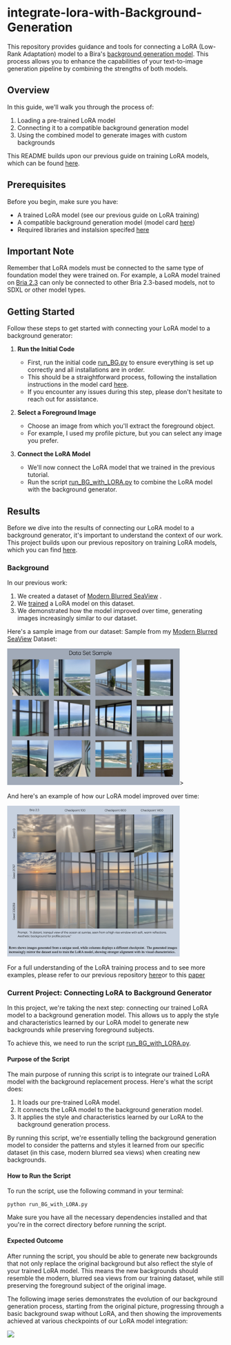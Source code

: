 # integrate-lora-with-Background-Generation

This repository provides guidance and tools for connecting a LoRA (Low-Rank Adaptation) model to a Bira's [background generation model](https://huggingface.co/briaai/BRIA-2.3-ControlNet-BG-Gen). This process allows you to enhance the capabilities of your text-to-image generation pipeline by combining the strengths of both models.

## Overview

In this guide, we'll walk you through the process of:

1. Loading a pre-trained LoRA model
2. Connecting it to a compatible background generation model
3. Using the combined model to generate images with custom backgrounds

This README builds upon our previous guide on training LoRA models, which can be found [here](https://github.com/Efrat-Taig/training-lora/tree/main).

## Prerequisites

Before you begin, make sure you have:

- A trained LoRA model (see our previous guide on LoRA training)
- A compatible background generation model (model card [here](https://huggingface.co/briaai/BRIA-2.3-ControlNet-BG-Gen))
- Required libraries and instalsion specifed [here](https://huggingface.co/briaai/BRIA-2.3-ControlNet-BG-Gen)

## Important Note

Remember that LoRA models must be connected to the same type of foundation model they were trained on. For example, a LoRA model trained on [Bria 2.3](https://huggingface.co/briaai/BRIA-2.3) can only be connected to other Bria 2.3-based models, not to SDXL or other model types.



## Getting Started

Follow these steps to get started with connecting your LoRA model to a background generator:

1. **Run the Initial Code**
   - First, run the initial code [run_BG.py](https://github.com/Efrat-Taig/integrate-lora-with-Background-Generation/blob/main/run_BG.py) to ensure everything is set up correctly and all installations are in order.
   - This should be a straightforward process, following the installation instructions in the model card [here](https://huggingface.co/briaai/BRIA-2.3-ControlNet-BG-Gen).
   - If you encounter any issues during this step, please don't hesitate to reach out for assistance.

2. **Select a Foreground Image**
   - Choose an image from which you'll extract the foreground object.
   - For example, I used my profile picture, but you can select any image you prefer.

3. **Connect the LoRA Model**
   - We'll now connect the LoRA model that we trained in the previous tutorial.
   - Run the script [run_BG_with_LORA.py](https://github.com/Efrat-Taig/integrate-lora-with-Background-Generation/blob/main/run_BG_with_LORA.py) to combine the LoRA model with the background generator.
  

  ## Results

Before we dive into the results of connecting our LoRA model to a background generator, it's important to understand the context of our work. This project builds upon our previous repository on training LoRA models, which you can find [here](https://github.com/Efrat-Taig/training-lora/tree/main).

### Background

In our previous work:
1. We created a dataset of [Modern Blurred SeaView](https://huggingface.co/datasets/Negev900/Modern_Blurred_SeaView) .
2. We [trained](https://github.com/Efrat-Taig/training-lora/edit/main/README.md) a LoRA model on this dataset.
3. We demonstrated how the model improved over time, generating images increasingly similar to our dataset.

Here's a sample image from our dataset:
Sample from my [Modern Blurred SeaView](https://huggingface.co/datasets/Negev900/Modern_Blurred_SeaView) Dataset:

<img src="https://github.com/Efrat-Taig/training-lora/blob/main/Data_set_sample.png" width="400">>


And here's an example of how our LoRA model improved over time:

<img src="https://github.com/Efrat-Taig/training-lora/blob/main/lora_res_1.png" width="400">


For a full understanding of the LoRA training process and to see more examples, please refer to our previous repository [here](https://github.com/Efrat-Taig/training-lora/tree/main)or to this [paper](https://github.com/Efrat-Taig/training-lora/tree/main)


### Current Project: Connecting LoRA to Background Generator

In this project, we're taking the next step: connecting our trained LoRA model to a background generation model. This allows us to apply the style and characteristics learned by our LoRA model to generate new backgrounds while preserving foreground subjects.

To achieve this, we need to run the script [run_BG_with_LORA.py](https://github.com/Efrat-Taig/integrate-lora-with-Background-Generation/blob/main/run_BG_with_LORA.py). 

#### Purpose of the Script

The main purpose of running this script is to integrate our trained LoRA model with the background replacement process. Here's what the script does:

1. It loads our pre-trained LoRA model.
2. It connects the LoRA model to the background generation model.
3. It applies the style and characteristics learned by our LoRA to the background generation process.

By running this script, we're essentially telling the background generation model to consider the patterns and styles it learned from our specific dataset (in this case, modern blurred sea views) when creating new backgrounds.

#### How to Run the Script

To run the script, use the following command in your terminal:

```
python run_BG_with_LORA.py
```

Make sure you have all the necessary dependencies installed and that you're in the correct directory before running the script.

#### Expected Outcome

After running the script, you should be able to generate new backgrounds that not only replace the original background but also reflect the style of your trained LoRA model. This means the new backgrounds should resemble the modern, blurred sea views from our training dataset, while still preserving the foreground subject of the original image.

The following image series demonstrates the evolution of our background generation process, starting from the original picture, progressing through a basic background swap without LoRA, and then showing the improvements achieved at various checkpoints of our LoRA model integration:

<img src="https://github.com/Efrat-Taig/training-lora/blob/main/Lora_bg.png" width="400">




